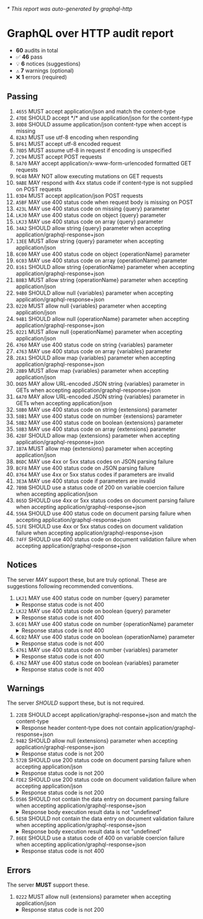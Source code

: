<i>* This report was auto-generated by graphql-http</i>

<h1>GraphQL over HTTP audit report</h1>

<ul>
<li><b>60</b> audits in total</li>
<li><span style="font-family: monospace">✅</span> <b>46</b> pass</li>
<li><span style="font-family: monospace">💡</span> <b>6</b> notices (suggestions)</li>
<li><span style="font-family: monospace">⚠️</span> <b>7</b> warnings (optional)</li>
<li><span style="font-family: monospace">❌</span> <b>1</b> errors (required)</li>
</ul>

<h2>Passing</h2>
<ol>
<li><code>4655</code> MUST accept application/json and match the content-type</li>
<li><code>47DE</code> SHOULD accept */* and use application/json for the content-type</li>
<li><code>80D8</code> SHOULD assume application/json content-type when accept is missing</li>
<li><code>82A3</code> MUST use utf-8 encoding when responding</li>
<li><code>BF61</code> MUST accept utf-8 encoded request</li>
<li><code>78D5</code> MUST assume utf-8 in request if encoding is unspecified</li>
<li><code>2C94</code> MUST accept POST requests</li>
<li><code>5A70</code> MAY accept application/x-www-form-urlencoded formatted GET requests</li>
<li><code>9C48</code> MAY NOT allow executing mutations on GET requests</li>
<li><code>9ABE</code> MAY respond with 4xx status code if content-type is not supplied on POST requests</li>
<li><code>03D4</code> MUST accept application/json POST requests</li>
<li><code>A5BF</code> MAY use 400 status code when request body is missing on POST</li>
<li><code>423L</code> MAY use 400 status code on missing {query} parameter</li>
<li><code>LKJ0</code> MAY use 400 status code on object {query} parameter</li>
<li><code>LKJ3</code> MAY use 400 status code on array {query} parameter</li>
<li><code>34A2</code> SHOULD allow string {query} parameter when accepting application/graphql-response+json</li>
<li><code>13EE</code> MUST allow string {query} parameter when accepting application/json</li>
<li><code>6C00</code> MAY use 400 status code on object {operationName} parameter</li>
<li><code>6C03</code> MAY use 400 status code on array {operationName} parameter</li>
<li><code>8161</code> SHOULD allow string {operationName} parameter when accepting application/graphql-response+json</li>
<li><code>B8B3</code> MUST allow string {operationName} parameter when accepting application/json</li>
<li><code>94B0</code> SHOULD allow null {variables} parameter when accepting application/graphql-response+json</li>
<li><code>0220</code> MUST allow null {variables} parameter when accepting application/json</li>
<li><code>94B1</code> SHOULD allow null {operationName} parameter when accepting application/graphql-response+json</li>
<li><code>0221</code> MUST allow null {operationName} parameter when accepting application/json</li>
<li><code>4760</code> MAY use 400 status code on string {variables} parameter</li>
<li><code>4763</code> MAY use 400 status code on array {variables} parameter</li>
<li><code>2EA1</code> SHOULD allow map {variables} parameter when accepting application/graphql-response+json</li>
<li><code>28B9</code> MUST allow map {variables} parameter when accepting application/json</li>
<li><code>D6D5</code> MAY allow URL-encoded JSON string {variables} parameter in GETs when accepting application/graphql-response+json</li>
<li><code>6A70</code> MAY allow URL-encoded JSON string {variables} parameter in GETs when accepting application/json</li>
<li><code>58B0</code> MAY use 400 status code on string {extensions} parameter</li>
<li><code>58B1</code> MAY use 400 status code on number {extensions} parameter</li>
<li><code>58B2</code> MAY use 400 status code on boolean {extensions} parameter</li>
<li><code>58B3</code> MAY use 400 status code on array {extensions} parameter</li>
<li><code>428F</code> SHOULD allow map {extensions} parameter when accepting application/graphql-response+json</li>
<li><code>1B7A</code> MUST allow map {extensions} parameter when accepting application/json</li>
<li><code>B6DC</code> MAY use 4xx or 5xx status codes on JSON parsing failure</li>
<li><code>BCF8</code> MAY use 400 status code on JSON parsing failure</li>
<li><code>8764</code> MAY use 4xx or 5xx status codes if parameters are invalid</li>
<li><code>3E3A</code> MAY use 400 status code if parameters are invalid</li>
<li><code>7B9B</code> SHOULD use a status code of 200 on variable coercion failure when accepting application/json</li>
<li><code>865D</code> SHOULD use 4xx or 5xx status codes on document parsing failure when accepting application/graphql-response+json</li>
<li><code>556A</code> SHOULD use 400 status code on document parsing failure when accepting application/graphql-response+json</li>
<li><code>51FE</code> SHOULD use 4xx or 5xx status codes on document validation failure when accepting application/graphql-response+json</li>
<li><code>74FF</code> SHOULD use 400 status code on document validation failure when accepting application/graphql-response+json</li>
</ol>

<h2>Notices</h2>
The server <i>MAY</i> support these, but are truly optional. These are suggestions following recommended conventions.
<ol>
<li><code>LKJ1</code> MAY use 400 status code on number {query} parameter
<details>
<summary>Response status code is not 400</summary>
<pre><code class="lang-json">{
  "statusText": "OK",
  "status": 200,
  "headers": {
    "date": "<timestamp>",
    "content-type": "application/json; charset=utf-8",
    "content-length": "61",
    "connection": "close"
  },
  "body": {
    "errors": [
      {
        "message": "Must provide document."
      }
    ],
    "data": null
  }
}
</code></pre>
</details>
</li>
<li><code>LKJ2</code> MAY use 400 status code on boolean {query} parameter
<details>
<summary>Response status code is not 400</summary>
<pre><code class="lang-json">{
  "statusText": "OK",
  "status": 200,
  "headers": {
    "date": "<timestamp>",
    "content-type": "application/json; charset=utf-8",
    "content-length": "61",
    "connection": "close"
  },
  "body": {
    "errors": [
      {
        "message": "Must provide document."
      }
    ],
    "data": null
  }
}
</code></pre>
</details>
</li>
<li><code>6C01</code> MAY use 400 status code on number {operationName} parameter
<details>
<summary>Response status code is not 400</summary>
<pre><code class="lang-json">{
  "statusText": "OK",
  "status": 200,
  "headers": {
    "date": "<timestamp>",
    "content-type": "application/json; charset=utf-8",
    "content-length": "69",
    "connection": "close"
  },
  "body": {
    "errors": [
      {
        "message": "Unknown operation named \"0\"."
      }
    ],
    "data": null
  }
}
</code></pre>
</details>
</li>
<li><code>6C02</code> MAY use 400 status code on boolean {operationName} parameter
<details>
<summary>Response status code is not 400</summary>
<pre><code class="lang-json">{
  "statusText": "OK",
  "status": 200,
  "headers": {
    "date": "<timestamp>",
    "content-type": "application/json; charset=utf-8",
    "content-length": "73",
    "connection": "close"
  },
  "body": {
    "errors": [
      {
        "message": "Unknown operation named \"false\"."
      }
    ],
    "data": null
  }
}
</code></pre>
</details>
</li>
<li><code>4761</code> MAY use 400 status code on number {variables} parameter
<details>
<summary>Response status code is not 400</summary>
<pre><code class="lang-json">{
  "statusText": "OK",
  "status": 200,
  "headers": {
    "date": "<timestamp>",
    "content-type": "application/json; charset=utf-8",
    "content-length": "31",
    "connection": "close"
  },
  "body": {
    "data": {
      "__typename": "Query"
    }
  }
}
</code></pre>
</details>
</li>
<li><code>4762</code> MAY use 400 status code on boolean {variables} parameter
<details>
<summary>Response status code is not 400</summary>
<pre><code class="lang-json">{
  "statusText": "OK",
  "status": 200,
  "headers": {
    "date": "<timestamp>",
    "content-type": "application/json; charset=utf-8",
    "content-length": "31",
    "connection": "close"
  },
  "body": {
    "data": {
      "__typename": "Query"
    }
  }
}
</code></pre>
</details>
</li>
</ol>

<h2>Warnings</h2>
The server <i>SHOULD</i> support these, but is not required.
<ol>
<li><code>22EB</code> SHOULD accept application/graphql-response+json and match the content-type
<details>
<summary>Response header content-type does not contain application/graphql-response+json</summary>
<pre><code class="lang-json">{
  "statusText": "OK",
  "status": 200,
  "headers": {
    "date": "<timestamp>",
    "content-type": "application/json; charset=utf-8",
    "content-length": "31",
    "connection": "close"
  },
  "body": {
    "data": {
      "__typename": "Query"
    }
  }
}
</code></pre>
</details>
</li>
<li><code>94B2</code> SHOULD allow null {extensions} parameter when accepting application/graphql-response+json
<details>
<summary>Response status code is not 200</summary>
<pre><code class="lang-json">{
  "statusText": "Bad Request",
  "status": 400,
  "headers": {
    "date": "<timestamp>",
    "content-type": "application/json; charset=utf-8",
    "content-length": "69",
    "connection": "close"
  },
  "body": {
    "errors": [
      {
        "message": "body/extensions must be object"
      }
    ],
    "data": null
  }
}
</code></pre>
</details>
</li>
<li><code>572B</code> SHOULD use 200 status code on document parsing failure when accepting application/json
<details>
<summary>Response status code is not 200</summary>
<pre><code class="lang-json">{
  "statusText": "Bad Request",
  "status": 400,
  "headers": {
    "date": "<timestamp>",
    "content-type": "application/json; charset=utf-8",
    "content-length": "116",
    "connection": "close"
  },
  "body": {
    "errors": [
      {
        "message": "Syntax Error: Expected Name, found <EOF>.",
        "locations": [
          {
            "line": 1,
            "column": 2
          }
        ]
      }
    ],
    "data": null
  }
}
</code></pre>
</details>
</li>
<li><code>FDE2</code> SHOULD use 200 status code on document validation failure when accepting application/json
<details>
<summary>Response status code is not 200</summary>
<pre><code class="lang-json">{
  "statusText": "Bad Request",
  "status": 400,
  "headers": {
    "date": "<timestamp>",
    "content-type": "application/json; charset=utf-8",
    "content-length": "135",
    "connection": "close"
  },
  "body": {
    "errors": [
      {
        "message": "Syntax Error: Invalid number, expected digit but got: \"f\".",
        "locations": [
          {
            "line": 1,
            "column": 4
          }
        ]
      }
    ],
    "data": null
  }
}
</code></pre>
</details>
</li>
<li><code>D586</code> SHOULD not contain the data entry on document parsing failure when accepting application/graphql-response+json
<details>
<summary>Response body execution result data is not "undefined"</summary>
<pre><code class="lang-json">{
  "statusText": "Bad Request",
  "status": 400,
  "headers": {
    "date": "<timestamp>",
    "content-type": "application/json; charset=utf-8",
    "content-length": "116",
    "connection": "close"
  },
  "body": {
    "errors": [
      {
        "message": "Syntax Error: Expected Name, found <EOF>.",
        "locations": [
          {
            "line": 1,
            "column": 2
          }
        ]
      }
    ],
    "data": null
  }
}
</code></pre>
</details>
</li>
<li><code>5E5B</code> SHOULD not contain the data entry on document validation failure when accepting application/graphql-response+json
<details>
<summary>Response body execution result data is not "undefined"</summary>
<pre><code class="lang-json">{
  "statusText": "Bad Request",
  "status": 400,
  "headers": {
    "date": "<timestamp>",
    "content-type": "application/json; charset=utf-8",
    "content-length": "135",
    "connection": "close"
  },
  "body": {
    "errors": [
      {
        "message": "Syntax Error: Invalid number, expected digit but got: \"f\".",
        "locations": [
          {
            "line": 1,
            "column": 4
          }
        ]
      }
    ],
    "data": null
  }
}
</code></pre>
</details>
</li>
<li><code>86EE</code> SHOULD use a status code of 400 on variable coercion failure when accepting application/graphql-response+json
<details>
<summary>Response status code is not 400</summary>
<pre><code class="lang-json">{
  "statusText": "OK",
  "status": 200,
  "headers": {
    "date": "<timestamp>",
    "content-type": "application/json; charset=utf-8",
    "content-length": "210",
    "connection": "close"
  },
  "body": {
    "errors": [
      {
        "message": "Unknown type \"ID\".",
        "locations": [
          {
            "line": 1,
            "column": 26
          }
        ]
      },
      {
        "message": "Variable \"$id\" is never used in operation \"CoerceFailure\".",
        "locations": [
          {
            "line": 1,
            "column": 21
          }
        ]
      }
    ],
    "data": null
  }
}
</code></pre>
</details>
</li>
</ol>

<h2>Errors</h2>
The server <b>MUST</b> support these.
<ol>
<li><code>0222</code> MUST allow null {extensions} parameter when accepting application/json
<details>
<summary>Response status code is not 200</summary>
<pre><code class="lang-json">{
  "statusText": "Bad Request",
  "status": 400,
  "headers": {
    "date": "<timestamp>",
    "content-type": "application/json; charset=utf-8",
    "content-length": "69",
    "connection": "close"
  },
  "body": {
    "errors": [
      {
        "message": "body/extensions must be object"
      }
    ],
    "data": null
  }
}
</code></pre>
</details>
</li>
</ol>
